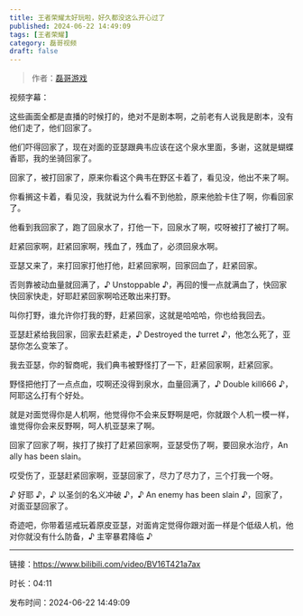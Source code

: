 ```yaml
---
title: 王者荣耀太好玩啦，好久都没这么开心过了
published: 2024-06-22 14:49:09
tags: [王者荣耀]
category: 磊哥视频
draft: false
---
```



> 作者：[磊哥游戏](https://space.bilibili.com/268941858?spm_id_from=333.788.upinfo.head.click)

视频字幕：

这些画面全都是直播的时候打的，绝对不是剧本啊，之前老有人说我是剧本，没有他们走了，他们回家了。

他们吓得回家了，现在对面的亚瑟跟典韦应该在这个泉水里面，多谢，这就是蝴蝶香耶，我的坐骑回家了。

回家了，被打回家了，原来你看这个典韦在野区卡着了，看见没，他出不来了啊。

你看搁这卡着，看见没，我就说为什么看不到他脸，原来他脸卡住了啊，你看回家了。

他看到我回家了，跑了回泉水了，打他一下，回泉水了啊，哎呀被打了被打了啊。

赶紧回家啊，赶紧回家啊，残血了，残血了，必须回泉水啊。

亚瑟又来了，来打回家打他打他，赶紧回家啊，回家回血了，赶紧回家。

否则靠被动血量就回满了，♪ Unstoppable ♪，再回的慢一点就满血了，快回家快回家快走，好耶赶紧回家啊哈还敢出来打野。

叫你打野，谁允许你打我的野，赶紧回家，这就是哈哈哈，你也给我回去。

亚瑟赶紧给我回家，回家去赶紧走，♪ Destroyed the turret ♪，他怎么死了，亚瑟你怎么变笨了。

我去亚瑟，你的智商呢，我们典韦被野怪打了一下，赶紧回家啊，赶紧回家。

野怪把他打了一点点血，哎啊还没得到泉水，血量回满了，♪ Double kill666 ♪，阿耶这么打有个好处。

就是对面觉得你是人机啊，他觉得你不会来反野啊是吧，你就跟个人机一模一样，谁觉得你会来反野啊，呵人机亚瑟来了啊。

回家了回家了啊，挨打了挨打了赶紧回家啊，亚瑟受伤了啊，要回泉水治疗，An ally has been slain。

哎受伤了，亚瑟赶紧回家啊，亚瑟回家了，尽力了尽力了，三个打我一个呀。

♪ 好耶 ♪，♪ 以圣剑的名义冲破 ♪，♪ An enemy has been slain ♪，回家了，对面亚瑟回家了。

奇迹吧，你带着惩戒玩着原皮亚瑟，对面肯定觉得你跟对面一样是个低级人机，他对你就没有什么防备，♪ 主宰暴君降临 ♪

---

链接：https://www.bilibili.com/video/BV16T421a7ax

时长：04:11

发布时间：2024-06-22 14:49:09

